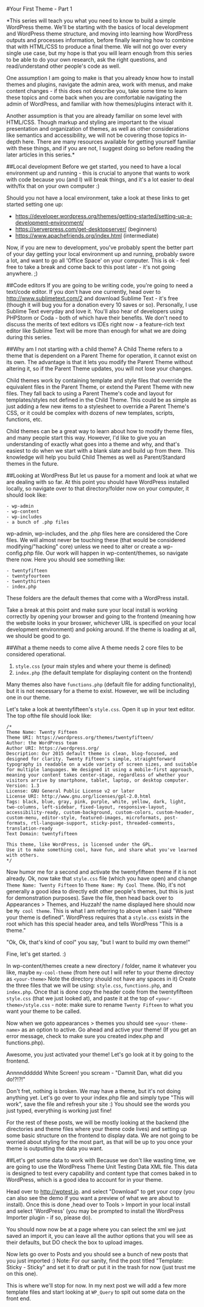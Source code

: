 #Your First Theme - Part 1

*This series will teach you what you need to know to build a simple WordPress theme.  We'll be starting with the basics of local development and WordPress theme structure, and moving into learning how WordPress outputs and processes information, before finally learning how to combine that with HTML/CSS to produce a final theme. We will not go over every single use case, but my hope is that you will learn enough from this series to be able to do your own research, ask the right questions, and read/understand other people's code as well.

One assumption I am going to make is that you already know how to install themes and plugins, navigate the admin area, work with menus, and make content changes - if this does not describe you, take some time to learn these topics and come back when you are comfortable navigating the admin of WordPress, and familiar with how themes/plugins interact with it.

Another assumption is that you are already familiar on some level with HTML/CSS. Though markup and styling are important to the visual presentation and organization of themes, as well as other considerations like semantics and accessibility, we will not be covering those topics in-depth here. There are many resources available for getting yourself familiar with these things, and if you are not, I suggest doing so before reading the later articles in this series.*

##Local development
Before we get started, you need to have a local environment up and running - this is crucial to anyone that wants to work with code because you (and I) will break things, and it's a lot easier to deal with/fix that on your own computer :)

Should you not have a local environment, take a look at these links to get started setting one up:

- https://developer.wordpress.org/themes/getting-started/setting-up-a-development-environment/
- https://serverpress.com/get-desktopserver/ (beginners)
- https://www.apachefriends.org/index.html (intermediate)

Now, if you are new to development, you've probably spent the better part of your day getting your local environment up and running, probably swore a lot, and want to go all 'Office Space' on your computer.  This is ok - feel free to take a break and come back to this post later - it's not going anywhere. ;)

##Code editors
If you are going to be writing code, you're going to need a text/code editor.  If you don't have one currently, head over to http://www.sublimetext.com/2 and download Sublime Text - it's free (though it will bug you for a donation every 10 saves or so).  Personally, I use Sublime Text everyday and love it. You'll also hear of developers using PHPStorm or Coda - both of which have their benefits. We don't need to discuss the merits of text editors vs IDEs right now - a feature-rich text editor like Sublime Text will be more than enough for what we are doing during this series.

##Why am I not starting with a child theme?
A Child Theme refers to a theme that is dependent on a Parent Theme for operation, it cannot exist on its own. The advantage is that it lets you modify the Parent Theme without altering it, so if the Parent Theme updates, you will not lose your changes.

Child themes work by containing template and style files that override the equivalent files in the Parent Theme, or extend the Parent Theme with new files.  They fall back to using a Parent Theme's code and layout for templates/styles not defined in the Child Theme.  This could be as simple as just adding a few new items to a stylesheet to override a Parent Theme's CSS, or it could be complex with dozens of new templates, scripts, functions, etc. 

Child themes can be a great way to learn about how to modify theme files, and many people start this way.  However, I'd like to give you an understanding of exactly what goes into a theme and why, and that's easiest to do when we start with a blank slate and build up from there.  This knowledge will help you build Child Themes as well as Parent/Standard themes in the future.

##Looking at WordPress
But let us pause for a moment and look at what we are dealing with so far.  At this point you should have WordPress installed locally, so navigate over to that directory/folder now on your computer, it should look like:

```
- wp-admin
- wp-content
- wp-includes
- a bunch of .php files
```

<screen shot here>

wp-admin, wp-includes, and the .php files here are considered the Core files.  We will almost never be touching these (that would be considered modifying/"hacking" core) unless we need to alter or create a wp-config.php file.  Our work will happen in wp-content/themes, so navigate there now.  Here you should see something like:

```
- twentyfifteen
- twentyfourteen
- twentythirteen
- index.php
```

These folders are the default themes that come with a WordPress install.

Take a break at this point and make sure your local install is working correctly by opening your browser and going to the frontend (meaning how the website looks in your broswer, whichever URL is specified on your local development environment) and poking around.  If the theme is loading at all, we should be good to go.

##What a theme needs to come alive
A theme needs 2 core files to be considered operational.

1. `style.css` (your main styles and where your theme is defined)
2. `index.php` (the default template for displaying content on the frontend)

Many themes also have `functions.php` (default file for adding functionality), but it is not necessary for a theme to exist. However, we will be including one in our theme.

Let's take a look at twentyfifteen's `style.css`. Open it up in your text editor. The top ofthe file should look like:

```
/*
Theme Name: Twenty Fifteen
Theme URI: https://wordpress.org/themes/twentyfifteen/
Author: the WordPress team
Author URI: https://wordpress.org/
Description: Our 2015 default theme is clean, blog-focused, and designed for clarity. Twenty Fifteen's simple, straightforward typography is readable on a wide variety of screen sizes, and suitable for multiple languages. We designed it using a mobile-first approach, meaning your content takes center-stage, regardless of whether your visitors arrive by smartphone, tablet, laptop, or desktop computer.
Version: 1.3
License: GNU General Public License v2 or later
License URI: http://www.gnu.org/licenses/gpl-2.0.html
Tags: black, blue, gray, pink, purple, white, yellow, dark, light, two-columns, left-sidebar, fixed-layout, responsive-layout, accessibility-ready, custom-background, custom-colors, custom-header, custom-menu, editor-style, featured-images, microformats, post-formats, rtl-language-support, sticky-post, threaded-comments, translation-ready
Text Domain: twentyfifteen

This theme, like WordPress, is licensed under the GPL.
Use it to make something cool, have fun, and share what you've learned with others.
*/
```

Now humor me for a second and activate the twentyfifteen theme if it is not already. Ok, now take that `style.css` file (which you have open) and change `Theme Name: Twenty Fifteen` to `Theme Name: My Cool Theme`. (No, it's not generally a good idea to directly edit other people's themes, but this is just for demonstration purposes). Save the file, then head back over to Appearances > Themes, and Huzzah! the name displayed here should now be `My cool theme`. This is what I am referring to above when I said "Where your theme is defined". WordPress requires that a `style.css` exists in the root which has this special header area, and tells WordPress "This is a theme."

"Ok, Ok, that's kind of cool" you say, "but I want to build my own theme!"

Fine, let's get started. :)

In wp-content/themes create a new directory / folder, name it whatever you like, maybe `my-cool-theme` (from here out I will refer to your theme directoy as `<your-theme>` Note the directory should not have any spaces in it) Create the three files that we will be using: `style.css`, `functions.php`, and `index.php`.  Once that is done copy the header code from the twentyfifteen `style.css` (that we just looked at), and paste it at the top of `<your-theme>/style.css` - note: make sure to rename `Twenty Fifteen` to what you want your theme to be called.

Now when we goto appearances > themes you should see `<your-theme-name>` as an option to active.  Go ahead and active your theme! (If you get an error message, check to make sure you created index.php and functions.php).

Awesome, you just activated your theme! Let's go look at it by going to the frontend.

Annnndddddd White Screen! you scream - "Damnit Dan, what did you do!?!?!"

Don't fret, nothing is broken. We may have a theme, but it's not doing anything yet. Let's go over to your index.php file and simply type "This will work", save the file and refresh your site :) You should see the words you just typed, everything is working just fine!

For the rest of these posts, we will be mostly looking at the backend (the directories and theme files where your theme code lives) and setting up some basic structure on the frontend to display data.  We are not going to be worried about styling for the most part, as that will be up to you once your theme is outputting the data you want.

##Let's get some data to work with
Because we don't like wasting time, we are going to use the WordPress Theme Unit Testing Data XML file.  This data is designed to test every capability and content type that comes baked in to WordPress, which is a good idea to account for in your theme.

Head over to http://wptest.io. and select "Download" to get your copy (you can also see the demo if you want a preview of what we are about to install). Once this is done ,head over to Tools > Import in your local install and select 'WordPress' (you may be prompted to install the WordPress Importer plugin - if so, please do).

You should now now be at a page where you can select the xml we just saved an import it, you can leave all the author options that you will see as their defaults, but DO check the box to upload images.

Now lets go over to Posts and you should see a bunch of new posts that you just imported :) Note: For our sanity, find the post titled "Template: Sticky - Sticky" and set it to draft or put it in the trash for now (just trust me on this one).

This is where we'll stop for now.  In my next post we will add a few more template files and start looking at `WP_Query` to spit out some data on the front end.